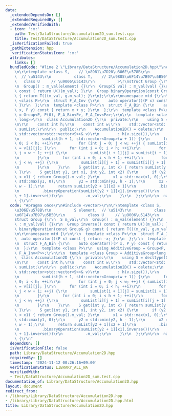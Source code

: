 ```yaml
---
data:
  _extendedDependsOn: []
  _extendedRequiredBy: []
  _extendedVerifiedWith:
  - icon: ':x:'
    path: Test/DataStructure/Accumulation2D_sum.test.cpp
    title: Test/DataStructure/Accumulation2D_sum.test.cpp
  _isVerificationFailed: true
  _pathExtension: hpp
  _verificationStatusIcon: ':x:'
  attributes:
    links: []
  bundledCode: "#line 2 \"Library/DataStructure/Accumulation2D.hpp\"\n#include <vector>\r\
    \n\r\ntemplate <class S,    // \u8981\u7D20\u306E\u578B\r\n          S element,\
    \  // \u5143\r\n          class T,    // 2\u9805\u6F14\u7B97\u5B50\r\n       \
    \   class U     // \u9006\u5143\r\n          >\r\nstruct Group {\r\n  S m_val;\r\
    \n  Group() : m_val(element) {}\r\n  Group(S val) : m_val(val) {}\r\n  Group inverse()\
    \ const { return U()(m_val); }\r\n  Group binaryOperation(const Group& g) const\
    \ { return T()(m_val, g.m_val); }\r\n};\r\n\r\nnamespace mtd {\r\n\r\n  template\
    \ <class P>\r\n  struct F_A_Inv {\r\n    auto operator()(P x) const { return -x;\
    \ }\r\n  };\r\n  template <class P>\r\n  struct F_A_Bin {\r\n    auto operator()(P\
    \ x, P y) const { return x + y; }\r\n  };\r\n  template <class P>\r\n  using AdditiveGroup\
    \ = Group<P, P(0), F_A_Bin<P>, F_A_Inv<P>>;\r\n\r\n  template <class Group = AdditiveGroup<long\
    \ long>>\r\n  class Accumulation2D {\r\n  private:\r\n    using S = decltype(Group().m_val);\r\
    \n\r\n    const int h;\r\n    const int w;\r\n    std::vector<std::vector<Group>>\
    \ sumList;\r\n\r\n  public:\r\n    Accumulation2D() = delete;\r\n    Accumulation2D(const\
    \ std::vector<std::vector<S>>& v)\r\n        : h(v.size()),\r\n          w(v[0].size()),\r\
    \n          sumList(h + 1, std::vector<Group>(w + 1)) {\r\n      for (int i =\
    \ 0; i < h; ++i)\r\n        for (int j = 0; j < w; ++j) { sumList[i + 1][j + 1]\
    \ = v[i][j]; }\r\n      for (int i = 0; i < h; ++i)\r\n        for (int j = 0;\
    \ j < w + 1; ++j) {\r\n          sumList[i + 1][j] = sumList[i + 1][j].binaryOperation(sumList[i][j]);\r\
    \n        }\r\n      for (int i = 0; i < h + 1; ++i)\r\n        for (int j = 0;\
    \ j < w; ++j) {\r\n          sumList[i][j + 1] = sumList[i][j + 1].binaryOperation(sumList[i][j]);\r\
    \n        }\r\n    }\r\n    S get(int y, int x) { return sumList[y + 1][x + 1].m_val;\
    \ }\r\n    S get(int y1, int x1, int y2, int x2) {\r\n      if (y2 < y1 || x2\
    \ < x1) { return Group().m_val; }\r\n      x1 = std::max(x1, 0);\r\n      y1 =\
    \ std::max(y1, 0);\r\n      y2 = std::min(y2, h - 1);\r\n      x2 = std::min(x2,\
    \ w - 1);\r\n      return sumList[y2 + 1][x2 + 1]\r\n          .binaryOperation(sumList[y1][x1])\r\
    \n          .binaryOperation(sumList[y2 + 1][x1].inverse())\r\n          .binaryOperation(sumList[y1][x2\
    \ + 1].inverse())\r\n          .m_val;\r\n    }\r\n  };\r\n\r\n  namespace mtd\
    \ {\r\n"
  code: "#pragma once\r\n#include <vector>\r\n\r\ntemplate <class S,    // \u8981\u7D20\
    \u306E\u578B\r\n          S element,  // \u5143\r\n          class T,    // 2\u9805\
    \u6F14\u7B97\u5B50\r\n          class U     // \u9006\u5143\r\n          >\r\n\
    struct Group {\r\n  S m_val;\r\n  Group() : m_val(element) {}\r\n  Group(S val)\
    \ : m_val(val) {}\r\n  Group inverse() const { return U()(m_val); }\r\n  Group\
    \ binaryOperation(const Group& g) const { return T()(m_val, g.m_val); }\r\n};\r\
    \n\r\nnamespace mtd {\r\n\r\n  template <class P>\r\n  struct F_A_Inv {\r\n  \
    \  auto operator()(P x) const { return -x; }\r\n  };\r\n  template <class P>\r\
    \n  struct F_A_Bin {\r\n    auto operator()(P x, P y) const { return x + y; }\r\
    \n  };\r\n  template <class P>\r\n  using AdditiveGroup = Group<P, P(0), F_A_Bin<P>,\
    \ F_A_Inv<P>>;\r\n\r\n  template <class Group = AdditiveGroup<long long>>\r\n\
    \  class Accumulation2D {\r\n  private:\r\n    using S = decltype(Group().m_val);\r\
    \n\r\n    const int h;\r\n    const int w;\r\n    std::vector<std::vector<Group>>\
    \ sumList;\r\n\r\n  public:\r\n    Accumulation2D() = delete;\r\n    Accumulation2D(const\
    \ std::vector<std::vector<S>>& v)\r\n        : h(v.size()),\r\n          w(v[0].size()),\r\
    \n          sumList(h + 1, std::vector<Group>(w + 1)) {\r\n      for (int i =\
    \ 0; i < h; ++i)\r\n        for (int j = 0; j < w; ++j) { sumList[i + 1][j + 1]\
    \ = v[i][j]; }\r\n      for (int i = 0; i < h; ++i)\r\n        for (int j = 0;\
    \ j < w + 1; ++j) {\r\n          sumList[i + 1][j] = sumList[i + 1][j].binaryOperation(sumList[i][j]);\r\
    \n        }\r\n      for (int i = 0; i < h + 1; ++i)\r\n        for (int j = 0;\
    \ j < w; ++j) {\r\n          sumList[i][j + 1] = sumList[i][j + 1].binaryOperation(sumList[i][j]);\r\
    \n        }\r\n    }\r\n    S get(int y, int x) { return sumList[y + 1][x + 1].m_val;\
    \ }\r\n    S get(int y1, int x1, int y2, int x2) {\r\n      if (y2 < y1 || x2\
    \ < x1) { return Group().m_val; }\r\n      x1 = std::max(x1, 0);\r\n      y1 =\
    \ std::max(y1, 0);\r\n      y2 = std::min(y2, h - 1);\r\n      x2 = std::min(x2,\
    \ w - 1);\r\n      return sumList[y2 + 1][x2 + 1]\r\n          .binaryOperation(sumList[y1][x1])\r\
    \n          .binaryOperation(sumList[y2 + 1][x1].inverse())\r\n          .binaryOperation(sumList[y1][x2\
    \ + 1].inverse())\r\n          .m_val;\r\n    }\r\n  };\r\n\r\n  namespace mtd\
    \ {\r\n"
  dependsOn: []
  isVerificationFile: false
  path: Library/DataStructure/Accumulation2D.hpp
  requiredBy: []
  timestamp: '2024-11-12 00:26:16+09:00'
  verificationStatus: LIBRARY_ALL_WA
  verifiedWith:
  - Test/DataStructure/Accumulation2D_sum.test.cpp
documentation_of: Library/DataStructure/Accumulation2D.hpp
layout: document
redirect_from:
- /library/Library/DataStructure/Accumulation2D.hpp
- /library/Library/DataStructure/Accumulation2D.hpp.html
title: Library/DataStructure/Accumulation2D.hpp
---
```

